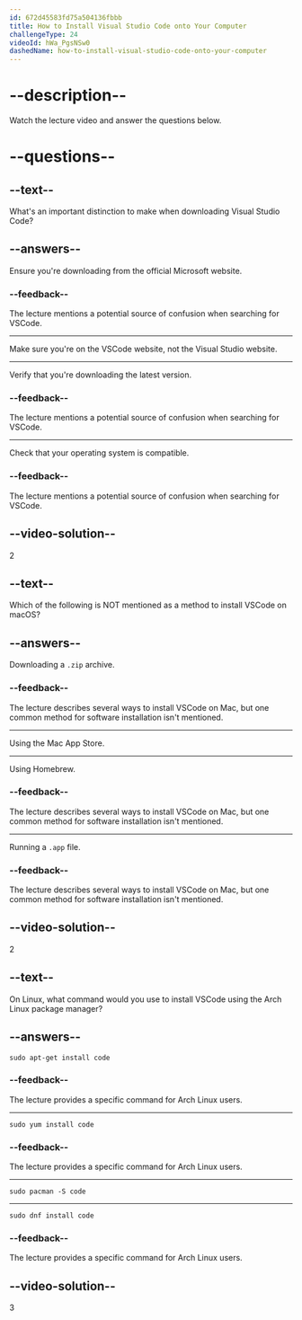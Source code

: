 ```yaml
---
id: 672d45583fd75a504136fbbb
title: How to Install Visual Studio Code onto Your Computer
challengeType: 24
videoId: hWa_PgsNSw0
dashedName: how-to-install-visual-studio-code-onto-your-computer
---
```


# --description--

Watch the lecture video and answer the questions below.

# --questions--

## --text--

What's an important distinction to make when downloading Visual Studio Code?

## --answers--

Ensure you're downloading from the official Microsoft website.

### --feedback--

The lecture mentions a potential source of confusion when searching for VSCode.

---

Make sure you're on the VSCode website, not the Visual Studio website.

---

Verify that you're downloading the latest version.

### --feedback--

The lecture mentions a potential source of confusion when searching for VSCode.

---

Check that your operating system is compatible.

### --feedback--

The lecture mentions a potential source of confusion when searching for VSCode.

## --video-solution--

2

## --text--

Which of the following is NOT mentioned as a method to install VSCode on macOS?

## --answers--

Downloading a `.zip` archive.

### --feedback--

The lecture describes several ways to install VSCode on Mac, but one common method for software installation isn't mentioned.

---

Using the Mac App Store.

---

Using Homebrew.

### --feedback--

The lecture describes several ways to install VSCode on Mac, but one common method for software installation isn't mentioned.

---

Running a `.app` file.

### --feedback--

The lecture describes several ways to install VSCode on Mac, but one common method for software installation isn't mentioned.

## --video-solution--

2

## --text--

On Linux, what command would you use to install VSCode using the Arch Linux package manager?

## --answers--

`sudo apt-get install code`

### --feedback--

The lecture provides a specific command for Arch Linux users.

---

`sudo yum install code`

### --feedback--

The lecture provides a specific command for Arch Linux users.

---

`sudo pacman -S code`

---

`sudo dnf install code`

### --feedback--

The lecture provides a specific command for Arch Linux users.

## --video-solution--

3
